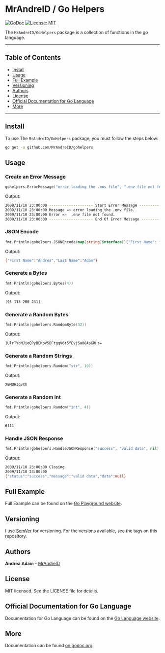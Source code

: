 # MrAndreID / Go Helpers

[![GoDoc](https://godoc.org/github.com/MrAndreID/gohelpers?status.svg)](https://godoc.org/github.com/MrAndreID/gohelpers) [![License: MIT](https://img.shields.io/badge/License-MIT-yellow.svg)](https://opensource.org/licenses/MIT)

The `MrAndreID/GoHelpers` package is a collection of functions in the go language.

---

## Table of Contents

* [Install](#install)
* [Usage](#usage)
* [Full Example](#full-example)
* [Versioning](#versioning)
* [Authors](#authors)
* [License](#license)
* [Official Documentation for Go Language](#official-documentation-for-go-language)
* [More](#more)

---

## Install

To use The `MrAndreID/GoHelpers` package, you must follow the steps below:

```sh
go get -u github.com/MrAndreID/gohelpers
```

## Usage

### Create an Error Message

```go
gohelpers.ErrorMessage("error loading the .env file", ".env file not found.")
```

Output:

```sh
2009/11/10 23:00:00 -------------------- Start Error Message --------------------
2009/11/10 23:00:00 Message => error loading the .env file.
2009/11/10 23:00:00 Error =>  .env file not found.
2009/11/10 23:00:00 -------------------- End Of Error Message --------------------
```

### JSON Encode

```go
fmt.Println(gohelpers.JSONEncode(map[string]interface{}{"First Name": "Andrea", "Last Name": "Adam"}))
```

Output:

```sh
{"First Name":"Andrea","Last Name":"Adam"}
```

### Generate a Bytes

```go
fmt.Println(gohelpers.Bytes(4))
```

Output:

```sh
[95 113 200 231]
```

### Generate a Random Bytes

```go
fmt.Println(gohelpers.RandomByte(32))
```

Output:

```sh
1UlrTYbNJioQPyBEKpV5BFtgqV6t5fEvjSaO8ApGRHs=
```

### Generate a Random Strings

```go
fmt.Println(gohelpers.Random("str", 10))
```

Output:

```sh
XBMUH3qvXh
```

### Generate a Random Int

```go
fmt.Println(gohelpers.Random("int", 4))
```

Output:

```sh
6111
```

### Handle JSON Response

```go
fmt.Println(gohelpers.HandleJSONResponse("success", "valid data", nil))
```

Output:

```sh
2009/11/10 23:00:00 Closing
2009/11/10 23:00:00 
{"status":"success","message":"valid data","data":null}
```

## Full Example

Full Example can be found on the [Go Playground website](https://play.golang.com/p/g_FZ4HkB6yY).

## Versioning

I use [SemVer](https://semver.org/) for versioning. For the versions available, see the tags on this repository. 

## Authors

**Andrea Adam** - [MrAndreID](https://github.com/MrAndreID/)

## License

MIT licensed. See the LICENSE file for details.

## Official Documentation for Go Language

Documentation for Go Language can be found on the [Go Language website](https://golang.org/doc/).

## More

Documentation can be found [on godoc.org](https://godoc.org/github.com/MrAndreID/gohelpers).
